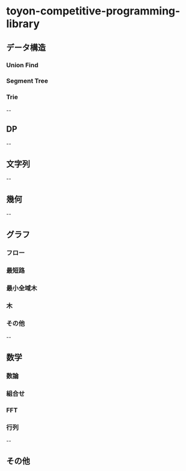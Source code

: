 # toyon-competitive-programming-library

## データ構造

### Union Find

### Segment Tree

### Trie

--

## DP

--

## 文字列


--

## 幾何

-- 

## グラフ

### フロー

### 最短路

### 最小全域木

### 木

### その他

--

## 数学

### 数論

### 組合せ

### FFT

### 行列

--

## その他